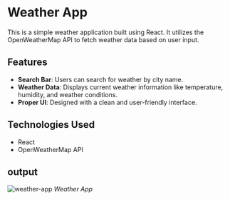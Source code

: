 # Weather App

This is a simple weather application built using React. It utilizes the OpenWeatherMap API to fetch weather data based on user input.

## Features

- **Search Bar**: Users can search for weather by city name.
- **Weather Data**: Displays current weather information like temperature, humidity, and weather conditions.
- **Proper UI**: Designed with a clean and user-friendly interface.

## Technologies Used

- React
- OpenWeatherMap API

## output

![weather-app](https://raw.githubusercontent.com/RamLearn-1997/25-React-Project/main/weather-app/src/assets/Screenshot%20(356).png)
*Weather App*
